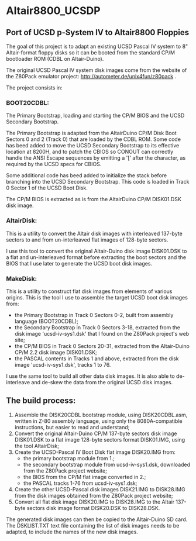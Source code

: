 Altair8800_UCSDP
================

Port of UCSD p-System IV to Altair8800 Floppies
-----------------------------------------------

The goal of this project is to adapt an existing UCSD Pascal IV system to 8" Altair-format floppy 
disks so it can be booted from the standard CP/M bootloader ROM (CDBL on Altair-Duino).

The original UCSD Pascal IV system disk images come from the website of the Z80Pack emulator 
project: http://autometer.de/unix4fun/z80pack .


The project consists in:


### BOOT20CDBL:

The Primary Bootstrap, loading and starting the CP/M BIOS and the UCSD Secondary Bootstrap. 

The Primary Bootstrap is adapted from the AltairDuino CP/M Disk Boot Sectors 0 and 2 (Track 0) 
that are loaded by the CDBL ROM. Some code has beed added to move the UCSD Secondary Bootstrap to 
its effective location at 8200H, and to patch the CBIOS so CONOUT can correctly handle the ANSI 
Escape sequences by emitting a '\[' after the <ESC> character, as required by the UCSD specs for 
CBIOS.

Some additional code has beed added to initialize the stack before branching into the UCSD Secondary
Bootstrap. This code is loaded in Track 0 Sector 1 of the UCSD Boot Disk.

The CP/M BIOS is extracted as is from the AltairDuino CP/M DISK01.DSK disk image.


### AltairDisk:

This is a utility to convert the Altair disk images with interleaved 137-byte sectors to and from 
un-interleaved flat images of 128-byte sectors.

I use this tool to convert the original Altair-Duino disk image DISK01.DSK to a flat and 
un-interleaved format before extracting the boot sectors and the BIOS that I use later to generate 
the UCSD boot disk images.


### MakeDisk:

This is a utility to construct flat disk images from elements of various origins. This is the tool 
I use to assemble the target UCSD boot disk images from:
- the Primary Bootstrap in Track 0 Sectors 0-2, built from assembly language (BOOT20CDBL);
- the Secondary Bootstrap in Track 0 Sectors 3-18, extracted from the disk image 'ucsd-iv-sys1.dsk'
  that I found on the Z80Pack project's web site;
- the CP/M BIOS in Track 0 Sectors 20-31, extracted from the Altair-Duino CP/M 2.2 disk image 
  DISK01.DSK;
- the PASCAL contents in Tracks 1 and above, extracted from the disk image 'ucsd-iv-sys1.dsk', 
  tracks 1 to 76.

I use the same tool to build all other data disk images. It is also able to de-interleave and 
de-skew the data from the original UCSD disk images.


The build process:
------------------

1. Assemble the DISK20CDBL bootstrap module, using DISK20CDBL.asm, written in Z-80 assembly 
   language, using only the 8080A-compatible instructions, but easier to read and understand;
2. Convert the original Altair-Duino CP/M 137-byte sectors disk image DISK01.DSK to a flat image 
   128-byte sectors format DISK01.IMG, using the tool AltairDisk;
3. Create the UCSD-Pascal IV Boot Disk flat image DISK20.IMG from:
    - the primary bootstrap module from 1.;
    - the secondary bootstrap module from ucsd-iv-sys1.dsk, downloaded from the Z80Pack project 
      website;
    - the BIOS from the CP/M flat image converted in 2.;
    - the PASCAL tracks 1-76 from ucsd-iv-sys1.dsk;
4. Create the other UCSD-Pascal disk images DISK21.IMG to DISK28.IMG from the disk images obtained 
   from the Z80Pack project website;
5. Convert all flat disk image DISK20.IMG to DISK28.IMG to the Altair 137-byte sectors disk image 
   format DISK20.DSK to DISK28.DSK.

The generated disk images can then be copied to the Altair-Duino SD card. The DSKLIST.TXT text 
file containing the list of disk images needs to be adapted, to include the names of the new disk 
images.

